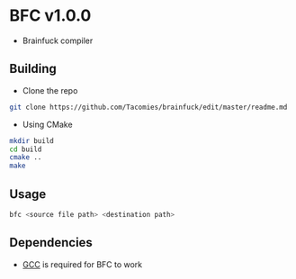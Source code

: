 # BFC v1.0.0
* Brainfuck compiler

## Building

* Clone the repo
```sh
git clone https://github.com/Tacomies/brainfuck/edit/master/readme.md
```

* Using CMake

```sh
mkdir build
cd build
cmake ..
make
```

## Usage

```sh
bfc <source file path> <destination path>
```

## Dependencies
* [GCC](https://gcc.gnu.org/) is required for BFC to work
